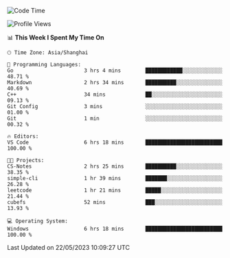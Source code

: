 <!--START_SECTION:waka-->
![Code Time](http://img.shields.io/badge/Code%20Time-932%20hrs%2018%20mins-blue)

![Profile Views](http://img.shields.io/badge/Profile%20Views-0-blue)

📊 **This Week I Spent My Time On** 

```text
🕑︎ Time Zone: Asia/Shanghai

💬 Programming Languages: 
Go                       3 hrs 4 mins        ████████████░░░░░░░░░░░░░   48.71 % 
Markdown                 2 hrs 34 mins       ██████████░░░░░░░░░░░░░░░   40.69 % 
C++                      34 mins             ██░░░░░░░░░░░░░░░░░░░░░░░   09.13 % 
Git Config               3 mins              ░░░░░░░░░░░░░░░░░░░░░░░░░   01.00 % 
Git                      1 min               ░░░░░░░░░░░░░░░░░░░░░░░░░   00.32 % 

🔥 Editors: 
VS Code                  6 hrs 18 mins       █████████████████████████   100.00 % 

🐱‍💻 Projects: 
CS-Notes                 2 hrs 25 mins       ██████████░░░░░░░░░░░░░░░   38.35 % 
simple-cli               1 hr 39 mins        ███████░░░░░░░░░░░░░░░░░░   26.28 % 
leetcode                 1 hr 21 mins        █████░░░░░░░░░░░░░░░░░░░░   21.44 % 
cubefs                   52 mins             ███░░░░░░░░░░░░░░░░░░░░░░   13.93 % 

💻 Operating System: 
Windows                  6 hrs 18 mins       █████████████████████████   100.00 % 
```


 Last Updated on 22/05/2023 10:09:27 UTC
<!--END_SECTION:waka-->